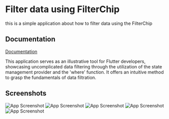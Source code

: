 
# Filter data using FilterChip

this is a simple application about how to filter data using the FilterChip


## Documentation

[Documentation](https://linktodocumentation)

This application serves as an illustrative tool for Flutter developers, showcasing uncomplicated data filtering through the utilization of the state management provider and the 'where' function. It offers an intuitive method to grasp the fundamentals of data filtration.
## Screenshots

![App Screenshot](https://shorturl.at/aCIUX) ![App Screenshot](https://shorturl.at/wAIY0) ![App Screenshot](https://shorturl.at/suJQW) ![App Screenshot](https://shorturl.at/lzBI4) ![App Screenshot](https://shorturl.at/gqtv2)

